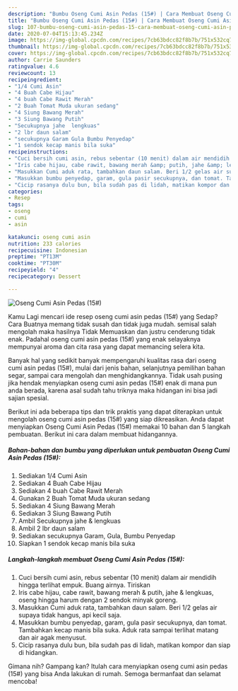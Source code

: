 ```yaml
---
description: "Bumbu Oseng Cumi Asin Pedas (15#) | Cara Membuat Oseng Cumi Asin Pedas (15#) Yang Bikin Ngiler"
title: "Bumbu Oseng Cumi Asin Pedas (15#) | Cara Membuat Oseng Cumi Asin Pedas (15#) Yang Bikin Ngiler"
slug: 107-bumbu-oseng-cumi-asin-pedas-15-cara-membuat-oseng-cumi-asin-pedas-15-yang-bikin-ngiler
date: 2020-07-04T15:13:45.234Z
image: https://img-global.cpcdn.com/recipes/7cb63bdcc82f8b7b/751x532cq70/oseng-cumi-asin-pedas-15-foto-resep-utama.jpg
thumbnail: https://img-global.cpcdn.com/recipes/7cb63bdcc82f8b7b/751x532cq70/oseng-cumi-asin-pedas-15-foto-resep-utama.jpg
cover: https://img-global.cpcdn.com/recipes/7cb63bdcc82f8b7b/751x532cq70/oseng-cumi-asin-pedas-15-foto-resep-utama.jpg
author: Carrie Saunders
ratingvalue: 4.6
reviewcount: 13
recipeingredient:
- "1/4 Cumi Asin"
- "4 Buah Cabe Hijau"
- "4 buah Cabe Rawit Merah"
- "2 Buah Tomat Muda ukuran sedang"
- "4 Siung Bawang Merah"
- "3 Siung Bawang Putih"
- "Secukupnya jahe  lengkuas"
- "2 lbr daun salam"
- "secukupnya Garam Gula Bumbu Penyedap"
- "1 sendok kecap manis bila suka"
recipeinstructions:
- "Cuci bersih cumi asin, rebus sebentar (10 menit) dalam air mendidih hingga terlihat empuk. Buang airnya. Tiriskan"
- "Iris cabe hijau, cabe rawit, bawang merah &amp; putih, jahe &amp; lengkuas, oseng hingga harum dengan 2 sendok minyak goreng."
- "Masukkan Cumi aduk rata, tambahkan daun salam. Beri 1/2 gelas air supaya tidak hangus, api kecil saja."
- "Masukkan bumbu penyedap, garam, gula pasir secukupnya, dan tomat. Tambahkan kecap manis bila suka. Aduk rata sampai terlihat matang dan air agak menyusut."
- "Cicip rasanya dulu bun, bila sudah pas di lidah, matikan kompor dan siap di hidangkan."
categories:
- Resep
tags:
- oseng
- cumi
- asin

katakunci: oseng cumi asin 
nutrition: 233 calories
recipecuisine: Indonesian
preptime: "PT13M"
cooktime: "PT30M"
recipeyield: "4"
recipecategory: Dessert

---
```



![Oseng Cumi Asin Pedas (15#)](https://img-global.cpcdn.com/recipes/7cb63bdcc82f8b7b/751x532cq70/oseng-cumi-asin-pedas-15-foto-resep-utama.jpg)

Kamu Lagi mencari ide resep oseng cumi asin pedas (15#) yang Sedap? Cara Buatnya memang tidak susah dan tidak juga mudah. semisal salah mengolah maka hasilnya Tidak Memuaskan dan justru cenderung tidak enak. Padahal oseng cumi asin pedas (15#) yang enak selayaknya mempunyai aroma dan cita rasa yang dapat memancing selera kita.

Banyak hal yang sedikit banyak mempengaruhi kualitas rasa dari oseng cumi asin pedas (15#), mulai dari jenis bahan, selanjutnya pemilihan bahan segar, sampai cara mengolah dan menghidangkannya. Tidak usah pusing jika hendak menyiapkan oseng cumi asin pedas (15#) enak di mana pun anda berada, karena asal sudah tahu triknya maka hidangan ini bisa jadi sajian spesial.




Berikut ini ada beberapa tips dan trik praktis yang dapat diterapkan untuk mengolah oseng cumi asin pedas (15#) yang siap dikreasikan. Anda dapat menyiapkan Oseng Cumi Asin Pedas (15#) memakai 10 bahan dan 5 langkah pembuatan. Berikut ini cara dalam membuat hidangannya.

<!--inarticleads1-->

##### Bahan-bahan dan bumbu yang diperlukan untuk pembuatan Oseng Cumi Asin Pedas (15#):

1. Sediakan 1/4 Cumi Asin
1. Sediakan 4 Buah Cabe Hijau
1. Sediakan 4 buah Cabe Rawit Merah
1. Gunakan 2 Buah Tomat Muda ukuran sedang
1. Sediakan 4 Siung Bawang Merah
1. Sediakan 3 Siung Bawang Putih
1. Ambil Secukupnya jahe &amp; lengkuas
1. Ambil 2 lbr daun salam
1. Sediakan secukupnya Garam, Gula, Bumbu Penyedap
1. Siapkan 1 sendok kecap manis bila suka




<!--inarticleads2-->

##### Langkah-langkah membuat Oseng Cumi Asin Pedas (15#):

1. Cuci bersih cumi asin, rebus sebentar (10 menit) dalam air mendidih hingga terlihat empuk. Buang airnya. Tiriskan
1. Iris cabe hijau, cabe rawit, bawang merah &amp; putih, jahe &amp; lengkuas, oseng hingga harum dengan 2 sendok minyak goreng.
1. Masukkan Cumi aduk rata, tambahkan daun salam. Beri 1/2 gelas air supaya tidak hangus, api kecil saja.
1. Masukkan bumbu penyedap, garam, gula pasir secukupnya, dan tomat. Tambahkan kecap manis bila suka. Aduk rata sampai terlihat matang dan air agak menyusut.
1. Cicip rasanya dulu bun, bila sudah pas di lidah, matikan kompor dan siap di hidangkan.




Gimana nih? Gampang kan? Itulah cara menyiapkan oseng cumi asin pedas (15#) yang bisa Anda lakukan di rumah. Semoga bermanfaat dan selamat mencoba!
